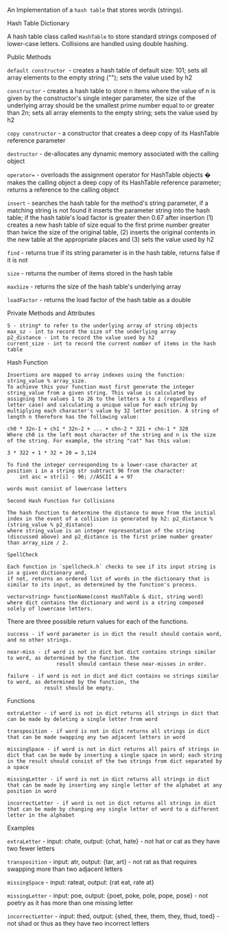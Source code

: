 An Implementation of a `hash table` that stores words (strings).


Hash Table Dictionary

A hash table class called `HashTable` to store standard strings composed of lower-case letters. 
Collisions are handled using double hashing.


Public Methods

`default constructor `- creates a hash table of default size: 101; sets all array elements to the empty string (""); 
                        sets the value used by h2

`constructor` - creates a hash table to store n items where the value of n is given by the constructor's single 
                integer parameter, the size of the underlying array should be the smallest prime number equal to or greater than 2n; sets all array elements to the empty string; sets the value used by h2

`copy constructor` - a constructor that creates a deep copy of its HashTable reference parameter

`destructor` - de-allocates any dynamic memory associated with the calling object

`operator=` - overloads the assignment operator for HashTable objects � makes the calling object a deep copy of its 
                HashTable reference parameter; returns a reference to the calling object

`insert` - searches the hash table for the method's string parameter, if a matching string is not found it inserts the 
            parameter string into the hash table; if the hash table's load factor is greater then 0.67 after insertion (1) creates a new hash table of size equal to the first prime number greater than twice the size of the original table, (2) inserts the original contents in the new table at the appropriate places and (3) sets the value used by h2

`find` - returns true if its string parameter is in the hash table, returns false if it is not

`size` - returns the number of items stored in the hash table

`maxSize` - returns the size of the hash table's underlying array

`loadFactor` - returns the load factor of the hash table as a double

Private Methods and Attributes

    S - string* to refer to the underlying array of string objects
    max_sz - int to record the size of the underlying array
    p2_distance - int to record the value used by h2
    current_size - int to record the current number of items in the hash table




Hash Function

    Insertions are mapped to array indexes using the function: string_value % array_size. 
    To achieve this your function must first generate the integer string_value from a given string. This value is calculated by assigning the values 1 to 26 to the letters a to z (regardless of letter case) and calculating a unique value for each string by multiplying each character's value by 32 letter position. A string of length n therefore has the following value:

    ch0 * 32n-1 + ch1 * 32n-2 + ... + chn-2 * 321 + chn-1 * 320
    Where ch0 is the left most character of the string and n is the size of the string. For example, the string "cat" has this value:

    3 * 322 + 1 * 32 + 20 = 3,124
    
    To find the integer corresponding to a lower-case character at position i in a string str subtract 96 from the character:
        int asc = str[i] - 96; //ASCII a = 97

    words must consist of lowercase letters

`Second Hash Function for Collisions`

    The hash function to determine the distance to move from the initial index in the event of a collision is generated by h2: p2_distance % (string_value % p2_distance)
    where string_value is an integer representation of the string (discussed above) and p2_distance is the first prime number greater than array_size / 2. 


`SpellCheck`

    Each function in `spellcheck.h` checks to see if its input string is in a given dictionary and, 
    if not, returns an ordered list of words in the dictionary that is similar to its input, as determined by the function's process. 

    vector<string> functionName(const HashTable & dict, string word)
    where dict contains the dictionary and word is a string composed solely of lowercase letters.

There are three possible return values for each of the functions.

    success - if word parameter is in dict the result should contain word, and no other strings.

    near-miss - if word is not in dict but dict contains strings similar to word, as determined by the function. the 
                    result should contain these near-misses in order.

    failure - if word is not in dict and dict contains no strings similar to word, as determined by the function, the
                result should be empty.

Functions

    extraLetter - if word is not in dict returns all strings in dict that can be made by deleting a single letter from word

    transposition - if word is not in dict returns all strings in dict that can be made swapping any two adjacent letters in word

    missingSpace - if word is not in dict returns all pairs of strings in dict that can be made by inserting a single space in word; each string in the result should consist of the two strings from dict separated by a space

    missingLetter - if word is not in dict returns all strings in dict that can be made by inserting any single letter of the alphabet at any position in word

    incorrectLetter - if word is not in dict returns all strings in dict  that can be made by changing any single letter of word to a different letter in the alphabet

Examples

`extraLetter` - input: chate, output: {chat, hate} - not hat or cat as they have two fewer letters

`transposition` - input: atr, output: {tar, art} - not rat as that requires swapping more than two adjacent letters

`missingSpace` - input: rateat, output: {rat eat, rate at}

`missingLetter` - input: poe, output: {poet, poke, pole, pope, pose} - not poetry as it has more than one missing 
                    letter

`incorrectLetter` - input: thed, output: {shed, thee, them, they, thud, toed} - not shad or thus as they have two 
                    incorrect letters